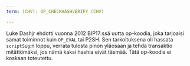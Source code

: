```yaml
---
term: (CHV): OP_CHECKHASHVERIFY (CHV)

---
```

Luke Dashjr ehdotti vuonna 2012 BIP17:ssä uutta op-koodia, joka tarjoaisi samat toiminnot kuin `OP_EVAL` tai P2SH. Sen tarkoituksena oli hassata `scriptSig`:n loppu, verrata tulosta pinon yläosaan ja tehdä transaktio mitättömäksi, jos nämä kaksi hashia eivät täsmää. Tätä op-koodia ei koskaan toteutettu.